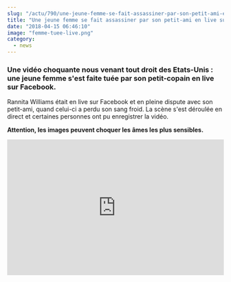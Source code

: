 ```yaml
--- 
slug: "/actu/790/une-jeune-femme-se-fait-assassiner-par-son-petit-ami-en-live-sur-facebook"
title: "Une jeune femme se fait assassiner par son petit-ami en live sur Facebook !"
date: "2018-04-15 06:46:10"
image: "femme-tuee-live.png"
category:
  - news
---
```

<h3><strong>Une vidéo choquante nous venant tout droit des Etats-Unis : une jeune femme s'est faite tuée par son petit-copain en live sur Facebook.</strong></h3>

<p>Rannita Williams était en live sur Facebook et en pleine dispute avec son petit-ami, quand celui-ci a perdu son sang froid. La scène s'est déroulée en direct et certaines personnes ont pu enregistrer la vidéo.</p>

<p><strong>Attention, les images peuvent choquer les âmes les plus sensibles.</strong></p>

<iframe width="100%" height="315" src="https://www.youtube.com/embed/mfCvryS5jxk" frameborder="0" allow="autoplay; encrypted-media" allowfullscreen></iframe>